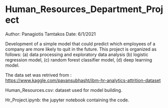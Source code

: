 # Human_Resources_Department_Project

 Author: Panagiotis Tamtakos
 Date: 6/1/2021

 Development of a simple model that could predict which employees of a company are more likely to quit in the future.
 This project is organized as follows: (a) data processing and exploratory data analysis
 (b) logistic regression model, (c) random forest classifier model, (d) deep learning model.

 The data set was retrived from : https://www.kaggle.com/pavansubhasht/ibm-hr-analytics-attrition-dataset

 Human_Resources.csv: dataset used for model building.

 Hr_Project.ipynb: the jupyter notebook containing the code. 
